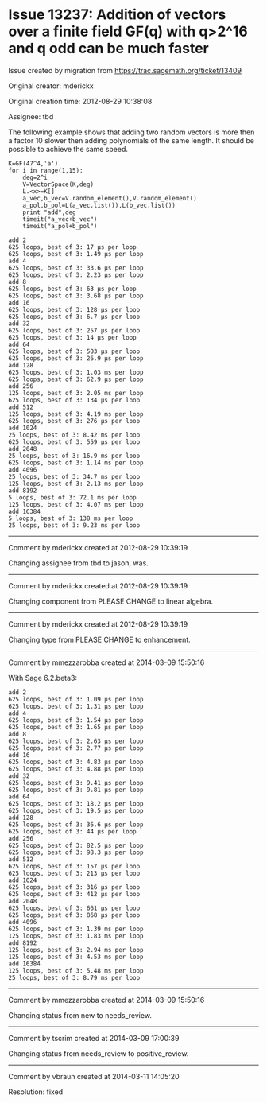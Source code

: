 # Issue 13237: Addition of vectors over a finite field GF(q) with q>2^16 and q odd can be much faster

Issue created by migration from https://trac.sagemath.org/ticket/13409

Original creator: mderickx

Original creation time: 2012-08-29 10:38:08

Assignee: tbd

The following example shows that adding two random vectors is more then a factor 10 slower then adding polynomials of the same length. It should be possible to achieve the same speed.


```
K=GF(47^4,'a')
for i in range(1,15):
    deg=2^i
    V=VectorSpace(K,deg)
    L.<x>=K[]
    a_vec,b_vec=V.random_element(),V.random_element()
    a_pol,b_pol=L(a_vec.list()),L(b_vec.list())
    print "add",deg
    timeit("a_vec+b_vec")
    timeit("a_pol+b_pol")
```



```
add 2
625 loops, best of 3: 17 µs per loop
625 loops, best of 3: 1.49 µs per loop
add 4
625 loops, best of 3: 33.6 µs per loop
625 loops, best of 3: 2.23 µs per loop
add 8
625 loops, best of 3: 63 µs per loop
625 loops, best of 3: 3.68 µs per loop
add 16
625 loops, best of 3: 128 µs per loop
625 loops, best of 3: 6.7 µs per loop
add 32
625 loops, best of 3: 257 µs per loop
625 loops, best of 3: 14 µs per loop
add 64
625 loops, best of 3: 503 µs per loop
625 loops, best of 3: 26.9 µs per loop
add 128
625 loops, best of 3: 1.03 ms per loop
625 loops, best of 3: 62.9 µs per loop
add 256
125 loops, best of 3: 2.05 ms per loop
625 loops, best of 3: 134 µs per loop
add 512
125 loops, best of 3: 4.19 ms per loop
625 loops, best of 3: 276 µs per loop
add 1024
25 loops, best of 3: 8.42 ms per loop
625 loops, best of 3: 559 µs per loop
add 2048
25 loops, best of 3: 16.9 ms per loop
625 loops, best of 3: 1.14 ms per loop
add 4096
25 loops, best of 3: 34.7 ms per loop
125 loops, best of 3: 2.13 ms per loop
add 8192
5 loops, best of 3: 72.1 ms per loop
125 loops, best of 3: 4.07 ms per loop
add 16384
5 loops, best of 3: 138 ms per loop
25 loops, best of 3: 9.23 ms per loop
```



---

Comment by mderickx created at 2012-08-29 10:39:19

Changing assignee from tbd to jason, was.


---

Comment by mderickx created at 2012-08-29 10:39:19

Changing component from PLEASE CHANGE to linear algebra.


---

Comment by mderickx created at 2012-08-29 10:39:19

Changing type from PLEASE CHANGE to enhancement.


---

Comment by mmezzarobba created at 2014-03-09 15:50:16

With Sage 6.2.beta3:

```
add 2
625 loops, best of 3: 1.09 µs per loop
625 loops, best of 3: 1.31 µs per loop
add 4
625 loops, best of 3: 1.54 µs per loop
625 loops, best of 3: 1.65 µs per loop
add 8
625 loops, best of 3: 2.63 µs per loop
625 loops, best of 3: 2.77 µs per loop
add 16
625 loops, best of 3: 4.83 µs per loop
625 loops, best of 3: 4.88 µs per loop
add 32
625 loops, best of 3: 9.41 µs per loop
625 loops, best of 3: 9.81 µs per loop
add 64
625 loops, best of 3: 18.2 µs per loop
625 loops, best of 3: 19.5 µs per loop
add 128
625 loops, best of 3: 36.6 µs per loop
625 loops, best of 3: 44 µs per loop
add 256
625 loops, best of 3: 82.5 µs per loop
625 loops, best of 3: 98.3 µs per loop
add 512
625 loops, best of 3: 157 µs per loop
625 loops, best of 3: 213 µs per loop
add 1024
625 loops, best of 3: 316 µs per loop
625 loops, best of 3: 412 µs per loop
add 2048
625 loops, best of 3: 661 µs per loop
625 loops, best of 3: 868 µs per loop
add 4096
625 loops, best of 3: 1.39 ms per loop
125 loops, best of 3: 1.83 ms per loop
add 8192
125 loops, best of 3: 2.94 ms per loop
125 loops, best of 3: 4.53 ms per loop
add 16384
125 loops, best of 3: 5.48 ms per loop
25 loops, best of 3: 8.79 ms per loop
```



---

Comment by mmezzarobba created at 2014-03-09 15:50:16

Changing status from new to needs_review.


---

Comment by tscrim created at 2014-03-09 17:00:39

Changing status from needs_review to positive_review.


---

Comment by vbraun created at 2014-03-11 14:05:20

Resolution: fixed
